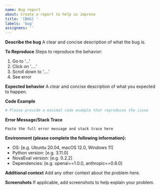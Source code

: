 ```yaml
---
name: Bug report
about: Create a report to help us improve
title: '[BUG] '
labels: 'bug'
assignees: ''
---
```


**Describe the bug**
A clear and concise description of what the bug is.

**To Reproduce**
Steps to reproduce the behavior:
1. Go to '...'
2. Click on '....'
3. Scroll down to '....'
4. See error

**Expected behavior**
A clear and concise description of what you expected to happen.

**Code Example**
```python
# Please provide a minimal code example that reproduces the issue
```

**Error Message/Stack Trace**
```
Paste the full error message and stack trace here
```

**Environment (please complete the following information):**
- OS: [e.g. Ubuntu 20.04, macOS 12.0, Windows 11]
- Python version: [e.g. 3.11.0]
- NovaEval version: [e.g. 0.2.2]
- Dependencies: [e.g. openai==1.0.0, anthropic==0.8.0]

**Additional context**
Add any other context about the problem here.

**Screenshots**
If applicable, add screenshots to help explain your problem.
